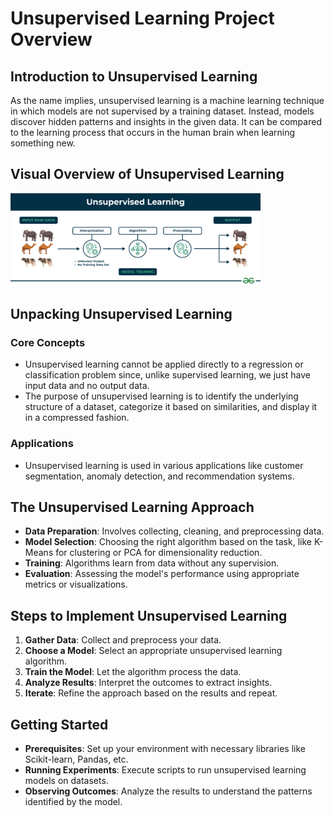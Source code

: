 
# Unsupervised Learning Project Overview

## Introduction to Unsupervised Learning
As the name implies, unsupervised learning is a machine learning technique in which models are not supervised by a training dataset. Instead, models discover hidden patterns and insights in the given data. It can be compared to the learning process that occurs in the human brain when learning something new.

## Visual Overview of Unsupervised Learning
<img src="Unsupervised-learning.png" width="400">

## Unpacking Unsupervised Learning
### Core Concepts
   - Unsupervised learning cannot be applied directly to a regression or classification problem since, unlike supervised learning, we just have input data and no output data.
   - The purpose of unsupervised learning is to identify the underlying structure of a dataset, categorize it based on similarities, and display it in a compressed fashion.
### Applications
   - Unsupervised learning is used in various applications like customer segmentation, anomaly detection, and recommendation systems.

## The Unsupervised Learning Approach
- **Data Preparation**: Involves collecting, cleaning, and preprocessing data.
- **Model Selection**: Choosing the right algorithm based on the task, like K-Means for clustering or PCA for dimensionality reduction.
- **Training**: Algorithms learn from data without any supervision.
- **Evaluation**: Assessing the model's performance using appropriate metrics or visualizations.

## Steps to Implement Unsupervised Learning
1. **Gather Data**: Collect and preprocess your data.
2. **Choose a Model**: Select an appropriate unsupervised learning algorithm.
3. **Train the Model**: Let the algorithm process the data.
4. **Analyze Results**: Interpret the outcomes to extract insights.
5. **Iterate**: Refine the approach based on the results and repeat.

## Getting Started
- **Prerequisites**: Set up your environment with necessary libraries like Scikit-learn, Pandas, etc.
- **Running Experiments**: Execute scripts to run unsupervised learning models on datasets.
- **Observing Outcomes**: Analyze the results to understand the patterns identified by the model.


